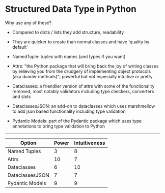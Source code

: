# Structured Data Type in Python

Why use any of these?

- Compared to dicts / lists they add structure, readability
- They are quicker to create than normal classes and have 'quality by default'

- NamedTuple: tuples with names (and types if you want)
- Attrs: "the Python package that will bring back the joy of writing classes by relieving you from the drudgery of implementing object protocols (aka dunder methods)"; powerful but not especially intuitive or pretty
- Dataclasses: a friendlier version of attrs with some of the functionality removed, most notably validators including type checkers, converters and slots
- DataclassesJSON: an add-on to dataclasses which uses marshmellow to add json based functionality including type validation
- Pydantic Models: part of the Pydantic package which uses type annotations to bring type validation to Python

-----------------------------------

| Option          | Power    |  Intuitiveness   |
| --------------- | -------- | ---------------- |
| Named Tuples    |   3      |      8   |
| Attrs           |   10     |      7   |
| Dataclasses     |   6      |      10  |
| DataclassesJSON |   7      |      7   |
| Pydantic Models |   9      |      9   |
